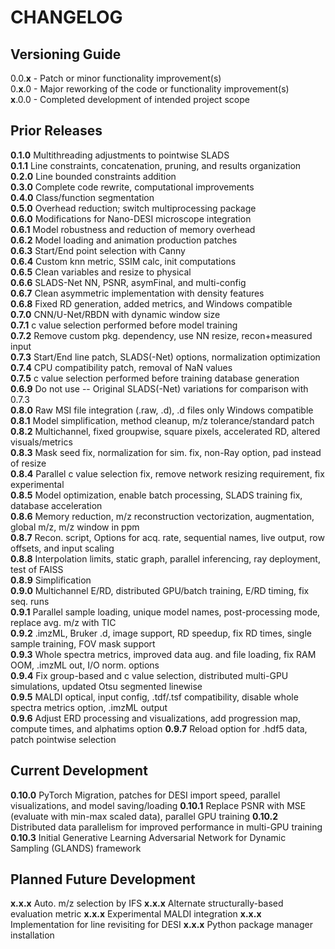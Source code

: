 # CHANGELOG

## Versioning Guide
0.0.**x** - Patch or minor functionality improvement(s)  
0.**x**.0 - Major reworking of the code or functionality improvement(s)  
**x**.0.0 - Completed development of intended project scope

## Prior Releases

**0.1.0**   Multithreading adjustments to pointwise SLADS  
**0.1.1**   Line constraints, concatenation, pruning, and results organization       
**0.2.0**   Line bounded constraints addition  
**0.3.0**   Complete code rewrite, computational improvements  
**0.4.0**   Class/function segmentation  
**0.5.0**   Overhead reduction; switch multiprocessing package  
**0.6.0**   Modifications for Nano-DESI microscope integration  
**0.6.1**   Model robustness and reduction of memory overhead  
**0.6.2**   Model loading and animation production patches  
**0.6.3**   Start/End point selection with Canny  
**0.6.4**   Custom knn metric, SSIM calc, init computations  
**0.6.5**   Clean variables and resize to physical  
**0.6.6**   SLADS-Net NN, PSNR, asymFinal, and multi-config  
**0.6.7**   Clean asymmetric implementation with density features  
**0.6.8**   Fixed RD generation, added metrics, and Windows compatible  
**0.7.0**   CNN/U-Net/RBDN with dynamic window size  
**0.7.1**   c value selection performed before model training  
**0.7.2**   Remove custom pkg. dependency, use NN resize, recon+measured input  
**0.7.3**   Start/End line patch, SLADS(-Net) options, normalization optimization  
**0.7.4**   CPU compatibility patch, removal of NaN values  
**0.7.5**   c value selection performed before training database generation  
**0.6.9**   Do not use -- Original SLADS(-Net) variations for comparison with 0.7.3  
**0.8.0**   Raw MSI file integration (.raw, .d), .d files only Windows compatible  
**0.8.1**   Model simplification, method cleanup, m/z tolerance/standard patch  
**0.8.2**   Multichannel, fixed groupwise, square pixels, accelerated RD, altered visuals/metrics  
**0.8.3**   Mask seed fix, normalization for sim. fix, non-Ray option, pad instead of resize  
**0.8.4**   Parallel c value selection fix, remove network resizing requirement, fix experimental  
**0.8.5**   Model optimization, enable batch processing, SLADS training fix, database acceleration  
**0.8.6**   Memory reduction, m/z reconstruction vectorization, augmentation, global m/z, m/z window in ppm  
**0.8.7**   Recon. script, Options for acq. rate, sequential names, live output, row offsets, and input scaling  
**0.8.8**   Interpolation limits, static graph, parallel inferencing, ray deployment, test of FAISS  
**0.8.9**   Simplification  
**0.9.0**   Multichannel E/RD, distributed GPU/batch training, E/RD timing, fix seq. runs  
**0.9.1**   Parallel sample loading, unique model names, post-processing mode, replace avg. m/z with TIC  
**0.9.2**   .imzML, Bruker .d, image support, RD speedup, fix RD times, single sample training, FOV mask support  
**0.9.3**   Whole spectra metrics, improved data aug. and file loading, fix RAM OOM, .imzML out, I/O norm. options  
**0.9.4**   Fix group-based and c value selection, distributed multi-GPU simulations, updated Otsu segmented linewise  
**0.9.5**   MALDI optical, input config, .tdf/.tsf compatibility, disable whole spectra metrics option, .imzML output  
**0.9.6**   Adjust ERD processing and visualizations, add progression map, compute times, and alphatims option
**0.9.7**   Reload option for .hdf5 data, patch pointwise selection

## Current Development

**0.10.0**  PyTorch Migration, patches for DESI import speed, parallel visualizations, and model saving/loading
**0.10.1**  Replace PSNR with MSE (evaluate with min-max scaled data), parallel GPU training
**0.10.2**  Distributed data parallelism for improved performance in multi-GPU training 
**0.10.3**  Initial Generative Learning Adversarial Network for Dynamic Sampling (GLANDS) framework  

## Planned Future Development

**x.x.x**  Auto. m/z selection by IFS
**x.x.x**  Alternate structurally-based evaluation metric
**x.x.x**  Experimental MALDI integration
**x.x.x**  Implementation for line revisiting for DESI
**x.x.x**  Python package manager installation
